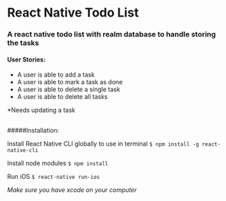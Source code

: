 # React Native Todo List


### A react native todo list with realm database to handle storing the tasks


#### User Stories:

 * A user is able to add a task
 * A user is able to mark a task as done
 * A user is able to delete a single task
 * A user is able to delete all tasks


*Needs updating a task

##

#####Installation: 

Install React Native CLI globally to use in terminal
```$ npm install -g react-native-cli```

Install node modules
```$ npm install```

Run iOS
```$ react-native run-ios```

*Make sure you have xcode on your computer*
